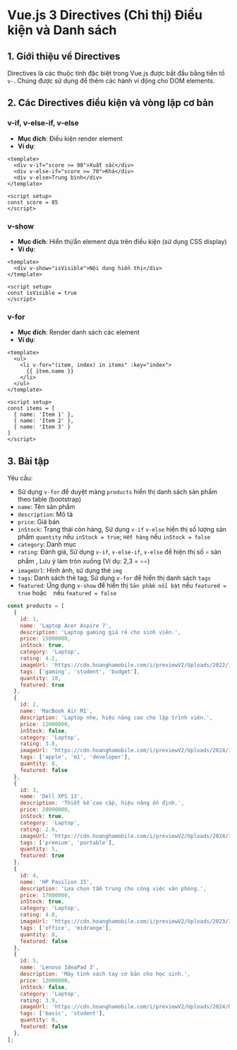 # Vue.js 3 Directives (Chỉ thị) Điều kiện và Danh sách

## 1. Giới thiệu về Directives

Directives là các thuộc tính đặc biệt trong Vue.js được bắt đầu bằng tiền tố `v-`. Chúng được sử dụng để thêm các hành vi động cho DOM elements.

## 2. Các Directives điều kiện và vòng lặp cơ bản

### v-if, v-else-if, v-else
- **Mục đích**: Điều kiện render element
- **Ví dụ**:
```vue
<template>
  <div v-if="score >= 90">Xuất sắc</div>
  <div v-else-if="score >= 70">Khá</div>
  <div v-else>Trung bình</div>
</template>

<script setup>
const score = 85
</script>
```

### v-show
- **Mục đích**: Hiển thị/ẩn element dựa trên điều kiện (sử dụng CSS display)
- **Ví dụ**:
```vue
<template>
  <div v-show="isVisible">Nội dung hiển thị</div>
</template>

<script setup>
const isVisible = true
</script>
```

### v-for
- **Mục đích**: Render danh sách các element
- **Ví dụ**:
```vue
<template>
  <ul>
    <li v-for="(item, index) in items" :key="index">
      {{ item.name }}
    </li>
  </ul>
</template>

<script setup>
const items = [
  { name: 'Item 1' },
  { name: 'Item 2' },
  { name: 'Item 3' }
]
</script>
```

## 3. Bài tập
Yêu cầu:
- Sử dụng `v-for` để duyệt mảng `products` hiển thị danh sách sản phẩm theo table (bootstrap)
- `name`: Tên sản phẩm
- `description`: Mô tả
- `price`: Giá bán
- `inStock`: Trạng thái còn hàng, Sử dụng `v-if` `v-else` hiển thị số lượng sản phẩm `quantity` nếu `inStock = true`; `Hết hàng` nếu `inStock = false`
- `category`: Danh mục
- `rating`: Đánh giá, Sử dụng `v-if`, `v-else-if`, `v-else` để hiện thị số `⭐` sản phẩm , Lưu ý làm tròn xuống (Ví dụ: 2,3 = `⭐⭐`)
- `imageUrl`: Hình ảnh, sử dụng thẻ `img`
- `tags`: Danh sách thẻ tag, Sử dụng `v-for` để hiển thị danh sách `tags`
- `featured`: Ứng dụng `v-show` để hiển thị `Sản phẩm nổi bật` nếu `featured = true` hoặc ` ` nếu `featured = false`
```js
const products = [
  {
    id: 1,
    name: 'Laptop Acer Aspire 7',
    description: 'Laptop gaming giá rẻ cho sinh viên.',
    price: 15000000,
    inStock: true,
    category: 'Laptop',
    rating: 4.2,
    imageUrl: 'https://cdn.hoanghamobile.com/i/previewV2/Uploads/2022/10/03/image-removebg-preview-60.png',
    tags: ['gaming', 'student', 'budget'],
    quantity: 10,
    featured: true
  },
  {
    id: 2,
    name: 'MacBook Air M1',
    description: 'Laptop nhẹ, hiệu năng cao cho lập trình viên.',
    price: 22000000,
    inStock: false,
    category: 'Laptop',
    rating: 3.8,
    imageUrl: 'https://cdn.hoanghamobile.com/i/previewV2/Uploads/2024/11/16/mac-m1-ghi-1.png',
    tags: ['apple', 'm1', 'developer'],
    quantity: 0,
    featured: false
  },
  {
    id: 3,
    name: 'Dell XPS 13',
    description: 'Thiết kế cao cấp, hiệu năng ổn định.',
    price: 28000000,
    inStock: true,
    category: 'Laptop',
    rating: 2.6,
    imageUrl: 'https://cdn.hoanghamobile.com/i/previewV2/Uploads/2024/10/17/71034921-1.png',
    tags: ['premium', 'portable'],
    quantity: 5,
    featured: true
  },
  {
    id: 4,
    name: 'HP Pavilion 15',
    description: 'Lựa chọn tầm trung cho công việc văn phòng.',
    price: 17000000,
    inStock: true,
    category: 'Laptop',
    rating: 4.0,
    imageUrl: 'https://cdn.hoanghamobile.com/i/previewV2/Uploads/2023/12/22/hp-15s-silver-1.png',
    tags: ['office', 'midrange'],
    quantity: 8,
    featured: false
  },
  {
    id: 5,
    name: 'Lenovo IdeaPad 3',
    description: 'Máy tính xách tay cơ bản cho học sinh.',
    price: 12000000,
    inStock: false,
    category: 'Laptop',
    rating: 3.9,
    imageUrl: 'https://cdn.hoanghamobile.com/i/previewV2/Uploads/2024/07/11/lenovo-loq-15iax9-83fq0005vn-1.png',
    tags: ['basic', 'student'],
    quantity: 0,
    featured: false
  },
];

```